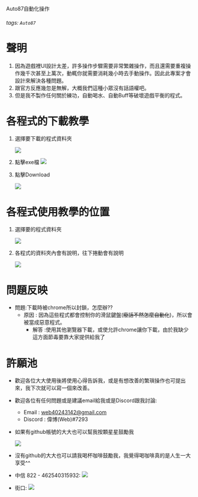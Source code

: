 Auto87自動化操作
###### tags: `Auto87`

# 聲明
1. 因為遊戲裡UI設計太差，許多操作步驟需要非常繁雜操作，而且還需要重複操作幾千次甚至上萬次，動輒你就需要消耗幾小時去手動操作。因此此專案才會設計來解決各種問題。
2. 跟官方反應幾忽是無解，大概我們這種小眾沒有話語權吧。
3. 但是我不製作任何關於練功，自動喝水、自動Buff等破壞遊戲平衡的程式。

# 各程式的下載教學
1. 選擇要下載的程式資料夾

    ![](https://i.imgur.com/FrejuyR.png)

3. 點擊exe檔
    ![](https://i.imgur.com/ox0gjRm.png)

4. 點擊Download

    ![](https://i.imgur.com/Wlnh9QU.png)
    
    
# 各程式使用教學的位置
1. 選擇要的程式資料夾

    ![](https://i.imgur.com/FrejuyR.png)
    
1. 各程式的資料夾內會有說明，往下捲動會有說明

    ![](https://i.imgur.com/Ko9jt6V.png)
    
# 問題反映
* 問題:下載時被chrome所以封鎖，怎麼辦??
    * 原因 : 因為這些程式都會控制你的滑鼠鍵盤(~~廢話不然怎麼自動化~~)，所以會被當成惡意程式。
        * 解答 :使用其他瀏覽器下載，或使允許chrome讓你下載，由於我缺少這方面節毒要靠大家提供給我了

# 許願池
* 歡迎各位大大使用後將使用心得告訴我，或是有想改善的繁瑣操作也可提出來，我下次就可以寫一個來改善。
* 歡迎各位有任何問題或是建議email給我或是Discord跟我討論:
    * Email : web40243142@gmail.com
    * Discord : 偉博(Web)#7293
* 如果有github帳號的大大也可以幫我按顆星星鼓勵我

    ![](https://i.imgur.com/f1mhkOk.png)

* 沒有github的大大也可以請我喝杯咖啡鼓勵我，我覺得喝咖啡真的是人生一大享受^^

* 中信 822 - 462540315932:
    ![](https://i.imgur.com/sDRr8zd.png)
* 街口:
    ![](https://i.imgur.com/kR84Dho.png)
